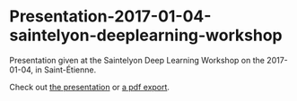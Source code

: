 # Presentation-2017-01-04-saintelyon-deeplearning-workshop
 Presentation given at the Saintelyon Deep Learning Workshop on the 2017-01-04, in Saint-Étienne.

Check out [the presentation](http://twitwi.github.io/Presentation-2017-01-04-saintelyon-deeplearning-workshop/) or [a pdf export](http://twitwi.github.io/Presentation-2017-01-04-saintelyon-deeplearning-workshop/Presentation-2017-01-04-saintelyon-deeplearning-workshop.pdf).
